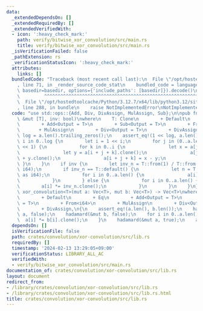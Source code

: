 ```yaml
---
data:
  _extendedDependsOn: []
  _extendedRequiredBy: []
  _extendedVerifiedWith:
  - icon: ':heavy_check_mark:'
    path: verify/bitwise_xor_convolution/src/main.rs
    title: verify/bitwise_xor_convolution/src/main.rs
  _isVerificationFailed: false
  _pathExtension: rs
  _verificationStatusIcon: ':heavy_check_mark:'
  attributes:
    links: []
  bundledCode: "Traceback (most recent call last):\n  File \"/opt/hostedtoolcache/Python/3.12.7/x64/lib/python3.12/site-packages/onlinejudge_verify/documentation/build.py\"\
    , line 71, in _render_source_code_stat\n    bundled_code = language.bundle(stat.path,\
    \ basedir=basedir, options={'include_paths': [basedir]}).decode()\n          \
    \         ^^^^^^^^^^^^^^^^^^^^^^^^^^^^^^^^^^^^^^^^^^^^^^^^^^^^^^^^^^^^^^^^^^^^^^^^^^^^^^^^^\n\
    \  File \"/opt/hostedtoolcache/Python/3.12.7/x64/lib/python3.12/site-packages/onlinejudge_verify/languages/rust.py\"\
    , line 288, in bundle\n    raise NotImplementedError\nNotImplementedError\n"
  code: "use std::ops::{Add, Div, DivAssign, MulAssign, Sub};\n\npub fn hadamard<T>(a:\
    \ &mut [T], inv: bool)\nwhere\n    T: Clone\n        + Default\n        + Eq\n\
    \        + Add<Output = T>\n        + Sub<Output = T>\n        + From<i64>\n \
    \       + MulAssign\n        + Div<Output = T>\n        + DivAssign,\n{\n    let\
    \ log = a.len().trailing_zeros();\n    assert_eq!(1 << log, a.len());\n    for\
    \ i in 0..log {\n        let i = 1 << i;\n        for j in (0..a.len()).step_by(i\
    \ << 1) {\n            for k in 0..i {\n                let x = a[j + k].clone();\n\
    \                let y = a[i + j + k].clone();\n                a[j + k] = x.clone()\
    \ + y.clone();\n                a[i + j + k] = x - y;\n            }\n       \
    \ }\n    }\n    if inv {\n        let inv_n = T::from(1) / T::from(a.len() as\
    \ i64);\n        if inv_n == T::default() {\n            let n = T::from(a.len()\
    \ as i64);\n            for i in 0..a.len() {\n                a[i] /= n.clone();\n\
    \            }\n        } else {\n            for i in 0..a.len() {\n        \
    \        a[i] *= inv_n.clone();\n            }\n        }\n    }\n}\n\npub fn\
    \ xor_convolution<T>(mut a: Vec<T>, mut b: Vec<T>) -> Vec<T>\nwhere\n    T: Clone\n\
    \        + Default\n        + Eq\n        + Add<Output = T>\n        + Sub<Output\
    \ = T>\n        + From<i64>\n        + MulAssign\n        + Div<Output = T>\n\
    \        + DivAssign,\n{\n    assert_eq!(a.len(), b.len());\n    hadamard(&mut\
    \ a, false);\n    hadamard(&mut b, false);\n    for i in 0..a.len() {\n      \
    \  a[i] *= b[i].clone();\n    }\n    hadamard(&mut a, true);\n    a\n}\n"
  dependsOn: []
  isVerificationFile: false
  path: crates/convolution/xor-convolution/src/lib.rs
  requiredBy: []
  timestamp: '2024-02-13 13:29:05+09:00'
  verificationStatus: LIBRARY_ALL_AC
  verifiedWith:
  - verify/bitwise_xor_convolution/src/main.rs
documentation_of: crates/convolution/xor-convolution/src/lib.rs
layout: document
redirect_from:
- /library/crates/convolution/xor-convolution/src/lib.rs
- /library/crates/convolution/xor-convolution/src/lib.rs.html
title: crates/convolution/xor-convolution/src/lib.rs
---
```

